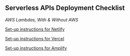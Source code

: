 **Serverless APIs Deployment Checklist**
---
*AWS Lambdas, With & Without AWS*

[Set-up instructions for Netlify](netlify/README.md)

[Set-up instructions for Vercel](vercel/README.md)

[Set-up instructions for Amplify](amplify/README.md)
